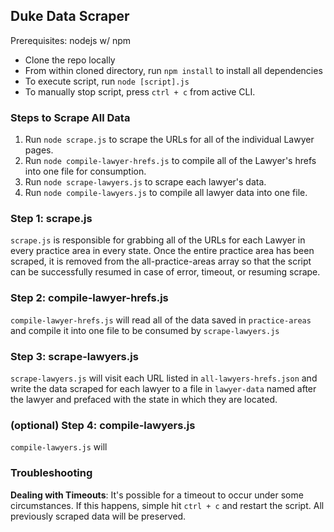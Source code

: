 ## Duke Data Scraper

Prerequisites: nodejs w/ npm

* Clone the repo locally
* From within cloned directory, run `npm install` to install all dependencies
* To execute script, run `node [script].js`
* To manually stop script, press `ctrl + c` from active CLI.

### Steps to Scrape All Data

1. Run `node scrape.js` to scrape the URLs for all of the individual Lawyer pages.
2. Run `node compile-lawyer-hrefs.js` to compile all of the Lawyer's hrefs into one file for consumption.
3. Run `node scrape-lawyers.js` to scrape each lawyer's data.
4. Run `node compile-lawyers.js` to compile all lawyer data into one file.

### Step 1: scrape.js

`scrape.js` is responsible for grabbing all of the URLs for each Lawyer in every practice area in every state. Once the entire practice area has been scraped, it is removed from the all-practice-areas array so that the script can be successfully resumed in case of error, timeout, or resuming scrape.

### Step 2: compile-lawyer-hrefs.js

`compile-lawyer-hrefs.js` will read all of the data saved in `practice-areas` and compile it into one file to be consumed by `scrape-lawyers.js`

### Step 3: scrape-lawyers.js

`scrape-lawyers.js` will visit each URL listed in  `all-lawyers-hrefs.json` and write the data scraped for each lawyer to a file in `lawyer-data` named after the lawyer and prefaced with the state in which they are located.

### (optional) Step 4: compile-lawyers.js 

`compile-lawyers.js` will 

### Troubleshooting

**Dealing with Timeouts**:
It's possible for a timeout to occur under some circumstances. If this happens, simple hit `ctrl + c` and restart the script. All previously scraped data will be preserved. 
